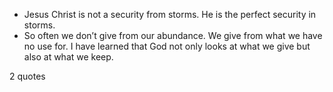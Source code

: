  - Jesus Christ is not a security from storms. He is the perfect security in storms.
 - So often we don’t give from our abundance. We give from what we have no use for. I have learned that God not only looks at what we give but also at what we keep.

2 quotes